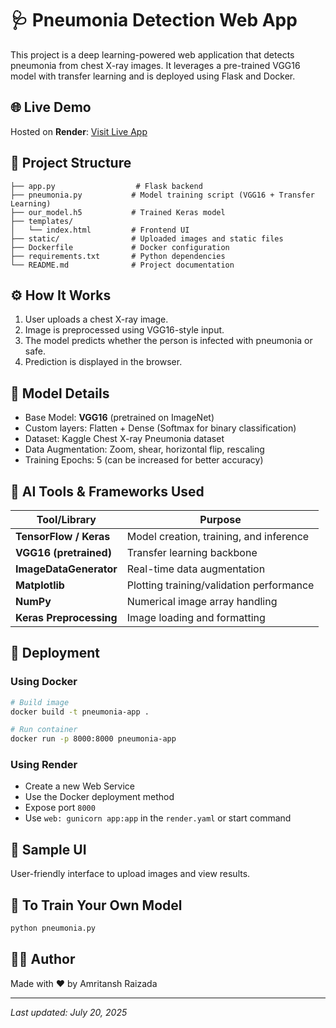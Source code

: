 # 🩺 Pneumonia Detection Web App

This project is a deep learning-powered web application that detects pneumonia from chest X-ray images. It leverages a pre-trained VGG16 model with transfer learning and is deployed using Flask and Docker.

## 🌐 Live Demo

Hosted on **Render**: [Visit Live App](https://pneumoscan-qcum.onrender.com/)

## 📂 Project Structure

```
├── app.py                  # Flask backend
├── pneumonia.py           # Model training script (VGG16 + Transfer Learning)
├── our_model.h5           # Trained Keras model
├── templates/
│   └── index.html         # Frontend UI
├── static/                # Uploaded images and static files
├── Dockerfile             # Docker configuration
├── requirements.txt       # Python dependencies
└── README.md              # Project documentation
```

## ⚙️ How It Works

1. User uploads a chest X-ray image.
2. Image is preprocessed using VGG16-style input.
3. The model predicts whether the person is infected with pneumonia or safe.
4. Prediction is displayed in the browser.

## 🧠 Model Details

- Base Model: **VGG16** (pretrained on ImageNet)
- Custom layers: Flatten + Dense (Softmax for binary classification)
- Dataset: Kaggle Chest X-ray Pneumonia dataset
- Data Augmentation: Zoom, shear, horizontal flip, rescaling
- Training Epochs: 5 (can be increased for better accuracy)

## 🤖 AI Tools & Frameworks Used

| Tool/Library        | Purpose                                      |
|---------------------|----------------------------------------------|
| **TensorFlow / Keras** | Model creation, training, and inference     |
| **VGG16 (pretrained)** | Transfer learning backbone                   |
| **ImageDataGenerator** | Real-time data augmentation                 |
| **Matplotlib**         | Plotting training/validation performance    |
| **NumPy**              | Numerical image array handling              |
| **Keras Preprocessing**| Image loading and formatting                |

## 🐳 Deployment

### Using Docker

```bash
# Build image
docker build -t pneumonia-app .

# Run container
docker run -p 8000:8000 pneumonia-app
```

### Using Render

- Create a new Web Service
- Use the Docker deployment method
- Expose port `8000`
- Use `web: gunicorn app:app` in the `render.yaml` or start command

## 📸 Sample UI

User-friendly interface to upload images and view results.

## 🧪 To Train Your Own Model

```bash
python pneumonia.py
```

## 🧑‍💻 Author

Made with ❤️ by Amritansh Raizada

---
*Last updated: July 20, 2025*
